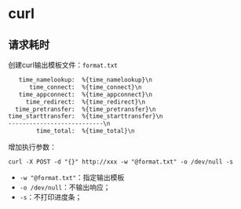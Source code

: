 # curl




## 请求耗时
创建curl输出模板文件：`format.txt`
```txt
   time_namelookup:  %{time_namelookup}\n
      time_connect:  %{time_connect}\n
   time_appconnect:  %{time_appconnect}\n
     time_redirect:  %{time_redirect}\n
  time_pretransfer:  %{time_pretransfer}\n
time_starttransfer:  %{time_starttransfer}\n
---------------------------\n
        time_total:  %{time_total}\n
```
增加执行参数：
```shell
curl -X POST -d "{}" http://xxx -w "@format.txt" -o /dev/null -s
```
- `-w "@format.txt"`：指定输出模板
- `-o /dev/null`：不输出响应；
- `-s`：不打印进度条；
